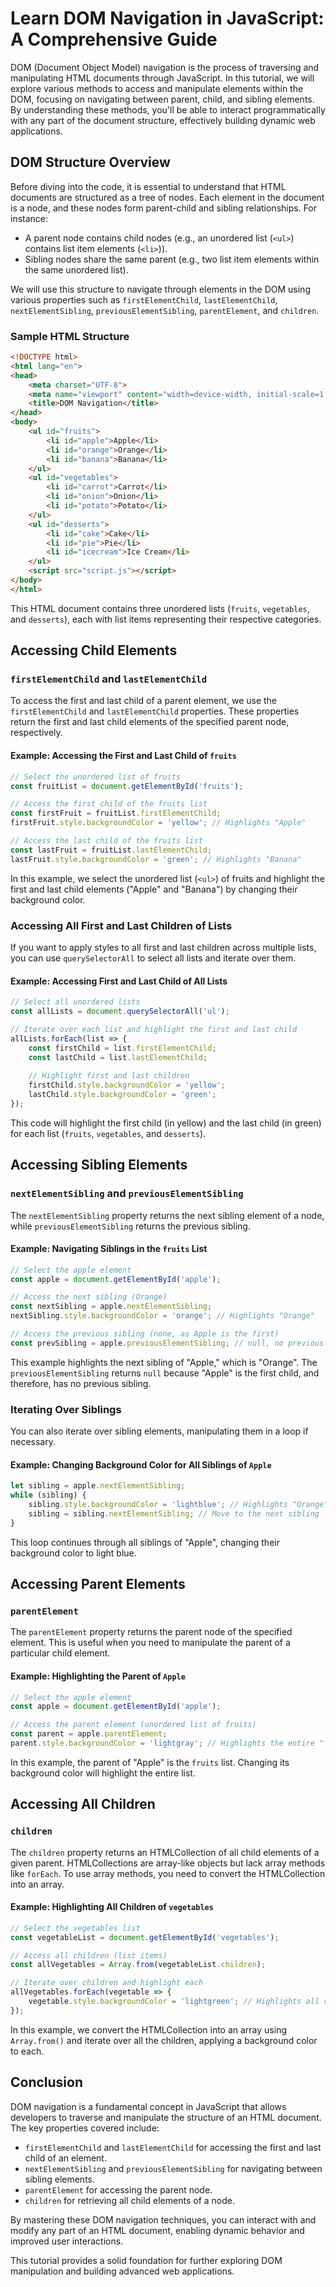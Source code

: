 # Learn DOM Navigation in JavaScript: A Comprehensive Guide

DOM (Document Object Model) navigation is the process of traversing and manipulating HTML documents through JavaScript. In this tutorial, we will explore various methods to access and manipulate elements within the DOM, focusing on navigating between parent, child, and sibling elements. By understanding these methods, you'll be able to interact programmatically with any part of the document structure, effectively building dynamic web applications.

## DOM Structure Overview

Before diving into the code, it is essential to understand that HTML documents are structured as a tree of nodes. Each element in the document is a node, and these nodes form parent-child and sibling relationships. For instance:
- A parent node contains child nodes (e.g., an unordered list (`<ul>`) contains list item elements (`<li>`)).
- Sibling nodes share the same parent (e.g., two list item elements within the same unordered list).

We will use this structure to navigate through elements in the DOM using various properties such as `firstElementChild`, `lastElementChild`, `nextElementSibling`, `previousElementSibling`, `parentElement`, and `children`.

### Sample HTML Structure

```html
<!DOCTYPE html>
<html lang="en">
<head>
    <meta charset="UTF-8">
    <meta name="viewport" content="width=device-width, initial-scale=1.0">
    <title>DOM Navigation</title>
</head>
<body>
    <ul id="fruits">
        <li id="apple">Apple</li>
        <li id="orange">Orange</li>
        <li id="banana">Banana</li>
    </ul>
    <ul id="vegetables">
        <li id="carrot">Carrot</li>
        <li id="onion">Onion</li>
        <li id="potato">Potato</li>
    </ul>
    <ul id="desserts">
        <li id="cake">Cake</li>
        <li id="pie">Pie</li>
        <li id="icecream">Ice Cream</li>
    </ul>
    <script src="script.js"></script>
</body>
</html>
```

This HTML document contains three unordered lists (`fruits`, `vegetables`, and `desserts`), each with list items representing their respective categories.

## Accessing Child Elements

### `firstElementChild` and `lastElementChild`

To access the first and last child of a parent element, we use the `firstElementChild` and `lastElementChild` properties. These properties return the first and last child elements of the specified parent node, respectively.

#### Example: Accessing the First and Last Child of `fruits`

```javascript
// Select the unordered list of fruits
const fruitList = document.getElementById('fruits');

// Access the first child of the fruits list
const firstFruit = fruitList.firstElementChild;
firstFruit.style.backgroundColor = 'yellow'; // Highlights "Apple"

// Access the last child of the fruits list
const lastFruit = fruitList.lastElementChild;
lastFruit.style.backgroundColor = 'green'; // Highlights "Banana"
```

In this example, we select the unordered list (`<ul>`) of fruits and highlight the first and last child elements ("Apple" and "Banana") by changing their background color.

### Accessing All First and Last Children of Lists

If you want to apply styles to all first and last children across multiple lists, you can use `querySelectorAll` to select all lists and iterate over them.

#### Example: Accessing First and Last Child of All Lists

```javascript
// Select all unordered lists
const allLists = document.querySelectorAll('ul');

// Iterate over each list and highlight the first and last child
allLists.forEach(list => {
    const firstChild = list.firstElementChild;
    const lastChild = list.lastElementChild;
    
    // Highlight first and last children
    firstChild.style.backgroundColor = 'yellow';
    lastChild.style.backgroundColor = 'green';
});
```

This code will highlight the first child (in yellow) and the last child (in green) for each list (`fruits`, `vegetables`, and `desserts`).

## Accessing Sibling Elements

### `nextElementSibling` and `previousElementSibling`

The `nextElementSibling` property returns the next sibling element of a node, while `previousElementSibling` returns the previous sibling.

#### Example: Navigating Siblings in the `fruits` List

```javascript
// Select the apple element
const apple = document.getElementById('apple');

// Access the next sibling (Orange)
const nextSibling = apple.nextElementSibling;
nextSibling.style.backgroundColor = 'orange'; // Highlights "Orange"

// Access the previous sibling (none, as Apple is the first)
const prevSibling = apple.previousElementSibling; // null, no previous sibling
```

This example highlights the next sibling of "Apple," which is "Orange". The `previousElementSibling` returns `null` because "Apple" is the first child, and therefore, has no previous sibling.

### Iterating Over Siblings

You can also iterate over sibling elements, manipulating them in a loop if necessary.

#### Example: Changing Background Color for All Siblings of `Apple`

```javascript
let sibling = apple.nextElementSibling;
while (sibling) {
    sibling.style.backgroundColor = 'lightblue'; // Highlights "Orange" and "Banana"
    sibling = sibling.nextElementSibling; // Move to the next sibling
}
```

This loop continues through all siblings of "Apple", changing their background color to light blue.

## Accessing Parent Elements

### `parentElement`

The `parentElement` property returns the parent node of the specified element. This is useful when you need to manipulate the parent of a particular child element.

#### Example: Highlighting the Parent of `Apple`

```javascript
// Select the apple element
const apple = document.getElementById('apple');

// Access the parent element (unordered list of fruits)
const parent = apple.parentElement;
parent.style.backgroundColor = 'lightgray'; // Highlights the entire "fruits" list
```

In this example, the parent of "Apple" is the `fruits` list. Changing its background color will highlight the entire list.

## Accessing All Children

### `children`

The `children` property returns an HTMLCollection of all child elements of a given parent. HTMLCollections are array-like objects but lack array methods like `forEach`. To use array methods, you need to convert the HTMLCollection into an array.

#### Example: Highlighting All Children of `vegetables`

```javascript
// Select the vegetables list
const vegetableList = document.getElementById('vegetables');

// Access all children (list items)
const allVegetables = Array.from(vegetableList.children);

// Iterate over children and highlight each
allVegetables.forEach(vegetable => {
    vegetable.style.backgroundColor = 'lightgreen'; // Highlights all vegetables
});
```

In this example, we convert the HTMLCollection into an array using `Array.from()` and iterate over all the children, applying a background color to each.

## Conclusion

DOM navigation is a fundamental concept in JavaScript that allows developers to traverse and manipulate the structure of an HTML document. The key properties covered include:
- `firstElementChild` and `lastElementChild` for accessing the first and last child of an element.
- `nextElementSibling` and `previousElementSibling` for navigating between sibling elements.
- `parentElement` for accessing the parent node.
- `children` for retrieving all child elements of a node.

By mastering these DOM navigation techniques, you can interact with and modify any part of an HTML document, enabling dynamic behavior and improved user interactions.

This tutorial provides a solid foundation for further exploring DOM manipulation and building advanced web applications.